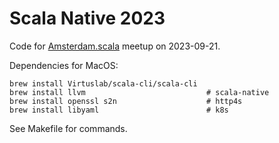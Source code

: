 # Scala Native 2023

Code for [Amsterdam.scala](https://www.meetup.com/amsterdam-scala/events/295913470/) meetup on 2023-09-21.

Dependencies for MacOS:

    brew install Virtuslab/scala-cli/scala-cli
    brew install llvm                           # scala-native
    brew install openssl s2n                    # http4s
    brew install libyaml                        # k8s

See Makefile for commands.